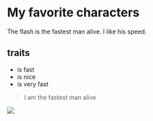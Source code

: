 # My favorite characters
The flash is the fastest man alive. I like his speed.

## traits
 * is fast
 * is nice
 * is very fast

> I am the fastest man alive

<img src="https://images.pexels.com/photos/87021/snail-animal-leaf-green-87021.jpeg"/>

